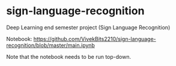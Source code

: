 # sign-language-recognition
Deep Learning end semester project (Sign Language Recognition)

Notebook: https://github.com/VivekBits2210/sign-language-recognition/blob/master/main.ipynb

Note that the notebook needs to be run top-down.
